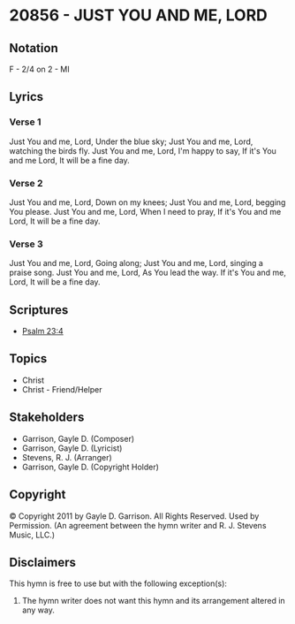 # 20856 - JUST YOU AND ME, LORD

## Notation

F - 2/4 on 2 - MI

## Lyrics

### Verse 1

Just You and me, Lord, Under the blue sky; Just You and me, Lord, watching the birds fly. Just You and me, Lord, I'm happy to say, If it's You and me Lord, It will be a fine day.

### Verse 2

Just You and me, Lord, Down on my knees; Just You and me, Lord, begging You please. Just You and me, Lord, When I need to pray, If it's You and me Lord, It will be a fine day.

### Verse 3

Just You and me, Lord, Going along; Just You and me, Lord, singing a praise song. Just You and me, Lord, As You lead the way. If it's You and me, Lord,  It will be a fine day.


## Scriptures

- [Psalm 23:4](https://www.biblegateway.com/passage/?search=Psalm%2023%3A4)

## Topics

- Christ
- Christ - Friend/Helper

## Stakeholders

- Garrison, Gayle D. (Composer)
- Garrison, Gayle D. (Lyricist)
- Stevens, R. J. (Arranger)
- Garrison, Gayle D. (Copyright Holder)

## Copyright

© Copyright 2011 by Gayle D. Garrison. All Rights Reserved. Used by Permission.
(An agreement between the hymn writer and R. J. Stevens Music, LLC.)

## Disclaimers

This hymn is free to use but with the following exception(s):
1. The hymn writer does not want this hymn and its arrangement altered in any way.

